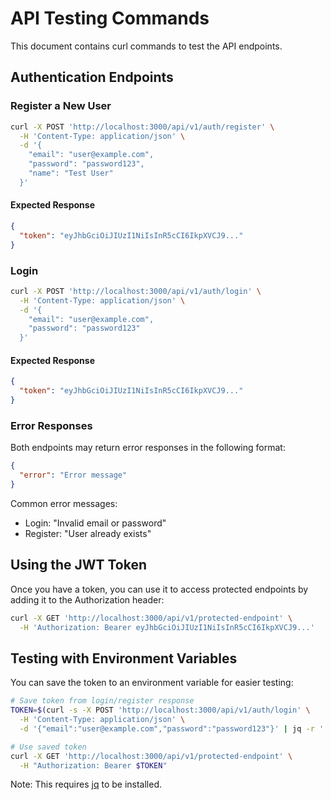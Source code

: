 # API Testing Commands

This document contains curl commands to test the API endpoints.

## Authentication Endpoints

### Register a New User

```bash
curl -X POST 'http://localhost:3000/api/v1/auth/register' \
  -H 'Content-Type: application/json' \
  -d '{
    "email": "user@example.com",
    "password": "password123",
    "name": "Test User"
  }'
```

#### Expected Response

```json
{
  "token": "eyJhbGciOiJIUzI1NiIsInR5cCI6IkpXVCJ9..."
}
```

### Login

```bash
curl -X POST 'http://localhost:3000/api/v1/auth/login' \
  -H 'Content-Type: application/json' \
  -d '{
    "email": "user@example.com",
    "password": "password123"
  }'
```

#### Expected Response

```json
{
  "token": "eyJhbGciOiJIUzI1NiIsInR5cCI6IkpXVCJ9..."
}
```

### Error Responses

Both endpoints may return error responses in the following format:

```json
{
  "error": "Error message"
}
```

Common error messages:

- Login: "Invalid email or password"
- Register: "User already exists"

## Using the JWT Token

Once you have a token, you can use it to access protected endpoints by adding it to the Authorization header:

```bash
curl -X GET 'http://localhost:3000/api/v1/protected-endpoint' \
  -H 'Authorization: Bearer eyJhbGciOiJIUzI1NiIsInR5cCI6IkpXVCJ9...'
```

## Testing with Environment Variables

You can save the token to an environment variable for easier testing:

```bash
# Save token from login/register response
TOKEN=$(curl -s -X POST 'http://localhost:3000/api/v1/auth/login' \
  -H 'Content-Type: application/json' \
  -d '{"email":"user@example.com","password":"password123"}' | jq -r '.token')

# Use saved token
curl -X GET 'http://localhost:3000/api/v1/protected-endpoint' \
  -H "Authorization: Bearer $TOKEN"
```

Note: This requires [jq](https://stedolan.github.io/jq/) to be installed.
